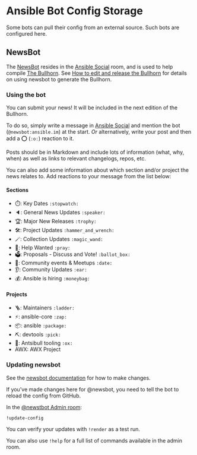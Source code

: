 # Ansible Bot Config Storage

Some bots can pull their config from an external source. Such bots are configured here.

## NewsBot

The [NewsBot](https://github.com/haecker-felix/hebbot/) resides in the [Ansible Social](https://matrix.to/#/#social:ansible.com) room, and is used to help compile [The Bullhorn](https://forum.ansible.com/c/news/bullhorn/17). See [How to edit and release the Bullhorn](https://forum.ansible.com/t/how-to-edit-and-release-the-ansible-bullhorn/6543) for details on using newsbot to generate the Bullhorn.

### Using the bot

You can submit your news! It will be included in the next edition of the Bullhorn.

To do so, simply write a message in [Ansible Social](https://matrix.to/#/#social:ansible.com) and mention the bot (`@newsbot:ansible.im`) at the
start. *Or* alternatively, write your post and then add a :o: (`:o:`) reaction to it.

Posts should be in Markdown and include lots of information (what, why, when) as well as links to relevant changelogs, repos, etc.

You can also add some information about which section and/or project the news relates to. Add reactions to your message from the list below:

#### Sections

- ⏱️: Key Dates `:stopwatch:`
- 🔈️: General News Updates `:speaker:`
- 🏆️: Major New Releases `:trophy:`
- 🛠️: Project Updates `:hammer_and_wrench:`
- 🪄: Collection Updates `:magic_wand:`
- 🙏: Help Wanted `:pray:`
- 🗳️: Proposals - Discuss and Vote! `:ballot_box:`
- 📅: Community events & Meetups `:date:`
- 👂️: Community Updates `:ear:`
- 💰️: Ansible is hiring `:moneybag:`

#### Projects

- 🪜: Maintainers `:ladder:`
- ⚡️: ansible-core `:zap:`
- 📦️: ansible `:package:`
- ⛏️: devtools `:pick:`
- 🐂: Antsibull tooling `:ox:`
- AWX: AWX Project

### Updating newsbot

See the [newsbot documentation](https://github.com/haecker-felix/hebbot/?tab=readme-ov-file) for how to make changes.

If you've made changes here for @newsbot, you need to tell the bot to reload the config from GitHub.

In the [@newstbot Admin room](https://matrix.to/#/!vErCYeanUGgAiJskEy:ansible.im?via=ansible.im):

`!update-config`

You can verify your updates with `!render` as a test run.

You can also use `!help` for a full list of commands available in the admin room.



